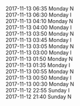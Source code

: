 2017-11-13 06:35 Monday  N  
2017-11-13 06:30 Monday  I  
2017-11-13 04:10 Monday  N  
2017-11-13 04:00 Monday  I  
2017-11-13 03:50 Monday  N  
2017-11-13 03:45 Monday  I  
2017-11-13 03:05 Monday  N  
2017-11-13 03:00 Monday  I  
2017-11-13 01:50 Monday  N  
2017-11-13 01:35 Monday  I  
2017-11-13 00:55 Monday  N  
2017-11-13 00:50 Monday  I  
2017-11-13 00:30 Monday  N  
2017-11-12 22:55 Sunday  I  
2017-11-12 21:40 Sunday  N  
